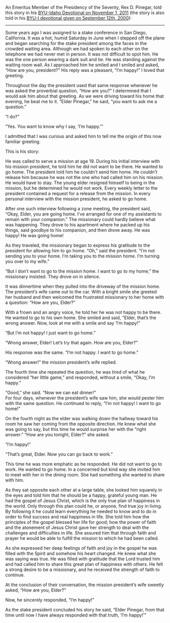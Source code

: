 An Emeritus Member of the Presidency of the Seventy, Rex D. Pinegar, told this
story in his [BYU-Idaho Devotional on November 1, 2011](http://www2.byui.edu/Presentations/Transcripts/Devotionals/2011_11_01_Pinegar.htm) (the story is also told in his [BYU-I devotional given on September 12th, 2000](https://video.byui.edu/media/Rex+D.+Pinegar+%22Happiness+-+the+Lord's+Plan%22/0_wtcuy2w9/13946512)):

---

Some years ago I was assigned to a stake conference in San Diego, California. It was a hot, humid Saturday in June when I stepped off the plane and began searching for the stake president among the faces in the crowded waiting area. Although we had spoken to each other on the telephone we had never met in person. It was not difficult to spot him. He was the one person wearing a dark suit and tie. He was standing against the waiting room wall. As I approached him he smiled and I smiled and asked, “How are you, president?” His reply was a pleasant, “I’m happy!” I loved that greeting.
 
Throughout the day the president used that same response whenever he was asked the proverbial question, “How are you?” I determined that I would ask him about that greeting. As we were driving toward his home that evening, he beat me to it. “Elder Pinegar,” he said, “you want to ask me a question.” 
 
“I do?” 
 
“Yes. You want to know why I say, ‘I’m happy.’”
 
I admitted that I was curious and asked him to tell me the origin of this now familiar greeting.
 
This is his story:
 
He was called to serve a mission at age 19. During his initial interview with his mission president, he told him he did not want to be there. He wanted to go home. The president told him he couldn’t send him home. He couldn’t release him because he was not the one who had called him on his mission. He would have to stay. The young elder resigned himself to being in the mission, but he determined he would not work. Every weekly letter to the president contained a request for a release from the mission. In every personal interview with the mission president, he asked to go home. 
 
After one such interview following a zone meeting, the president said, “Okay, Elder, you are going home. I’ve arranged for one of my assistants to remain with your companion.”  The missionary could hardly believe what was happening. They drove to his apartment where he packed up his things, said goodbye to his companion, and then drove away. He was happy!
He was going home!
 
As they traveled, the missionary began to express his gratitude to the president for allowing him to go home. “Oh,” said the president. “I’m not sending you to your home. I’m taking you to the mission home. I’m turning you over to my wife.”
 
“But I don’t want to go to the mission home. I want to go to my home,” the missionary insisted. They drove on in silence.
 
It was dinnertime when they pulled into the driveway of the mission home. The president’s wife came out to the car. With a bright smile she greeted her husband and then welcomed the frustrated missionary to her home with a question: “How are you, Elder?”  
 
With a frown and an angry voice, he told her he was not happy to be there. He wanted to go to his own home. She smiled and said, “Elder, that’s the wrong answer. Now, look at me with a smile and say ‘I’m happy!”
 
“But I’m not happy! I just want to go home.” 
 
“Wrong answer, Elder! Let’s try that again. How are you, Elder?” 
 
His response was the same. “I’m not happy. I want to go home.”
 
“Wrong answer!” the mission president’s wife replied. 
 
The fourth time she repeated the question, he was tired of what he considered “her little game,” and responded, without a smile, “Okay, I’m happy.”
 
“Good,” she said. “Now we can eat dinner!”                                                                                                                                                                                    
For four days, whenever the president’s wife saw him, she would pester him with the same question. He continued to reply, “I’m not happy! I want to go home!”
 
On the fourth night as the elder was walking down the hallway toward his room he saw her coming from the opposite direction. He knew what she was going to say, but this time he would surprise her with the “right answer.” “How are you tonight, Elder?” she asked.
 
“I’m happy!” 
 
“That’s great, Elder. Now you can go back to work.” 
 
This time he was more emphatic as he responded. He did not want to go to work. He wanted to go home. In a concerned but kind way she invited him to meet with her in the dining room. She had something she wanted to share with him.
 
As they sat opposite each other at a large table, she looked him squarely in the eyes and told him that he should be a happy, grateful young man. He had the gospel of Jesus Christ, which is the only true plan of happiness in the world. Only through this plan could he, or anyone, find true joy in living. By following it he could learn everything he needed to know and to do in order to find success and real happiness in life. She told him how the principles of the gospel blessed her life for good; how the power of faith and the atonement of Jesus Christ gave her strength to deal with the challenges and difficulties in life. She assured him that through faith and prayer he would be able to fulfill the mission to which he had been called.
 
As she expressed her deep feelings of faith and joy in the gospel he was filled with the Spirit and somehow his heart changed. He knew what she was saying was true. He was filled with gratitude that the Lord trusted him and had called him to share this great plan of happiness with others. He felt a strong desire to be a missionary, and he received the strength of faith to continue.
 
At the conclusion of their conversation, the mission president’s wife sweetly asked,  “How are you, Elder?” 
 
Now, he sincerely responded,  “I’m happy!”
 
As the stake president concluded his story he said, “Elder Pinegar, from that time until now I have always responded with that truth, ‘I’m happy!’”
